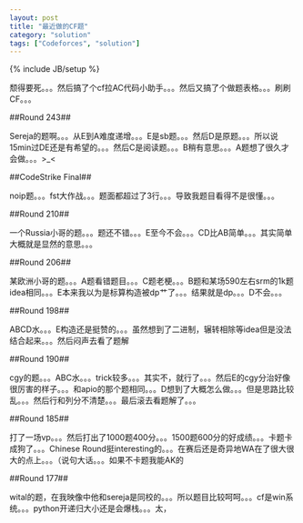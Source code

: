 ```yaml
---
layout: post
title: "最近做的CF题"
category: "solution"
tags: ["Codeforces", "solution"]
---
```

{% include JB/setup %}

颓得要死。。。然后搞了个cf拉AC代码小助手。。。然后又搞了个做题表格。。。刷刷CF。。。

##Round 243##

Sereja的题啊。。。从E到A难度递增。。。E是sb题。。。然后D是原题。。。所以说15min过DE还是有希望的。。。然后C是阅读题。。。B稍有意思。。。A题想了很久才会做。。。>_<

##CodeStrike Final##

noip题。。。fst大作战。。。题面都超过了3行。。。导致我题目看得不是很懂。。。

##Round 210##

一个Russia小哥的题。。。题还不错。。。E至今不会。。。CD比AB简单。。。其实简单大概就是显然的意思。。。

##Round 206##

某欧洲小哥的题。。。A题看错题目。。。C题老梗。。。B题和某场590左右srm的1k题idea相同。。。E本来我以为是标算构造被dp艹了。。。结果就是dp。。。D不会。。。

##Round 198##

ABCD水。。。E构造还是挺赞的。。。虽然想到了二进制，辗转相除等idea但是没法结合起来。。。然后闷声去看了题解

##Round 190##

cgy的题。。。ABC水。。。trick较多。。。其实不，就行了。。。然后E的cgy分治好像很厉害的样子。。。和apio的那个题相同。。。D想到了大概怎么做。。。但是思路比较乱。。。然后行和列分不清楚。。。最后滚去看题解了。。。

##Round 185##

打了一场vp。。。然后打出了1000题400分。。。1500题600分的好成绩。。。卡题卡成狗了。。。Chinese Round挺interesting的。。。在赛后还是奇异地WA在了很大很大的点上。。。（说句大话。。。如果不卡题我能AK的

##Round 177##

wital的题，在我映像中他和sereja是同校的。。。所以题目比较呵呵。。。cf是win系统。。。python开递归大小还是会爆栈。。。太，

